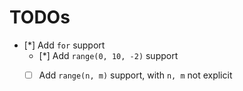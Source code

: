 # TODOs

+ [*] Add `for` support
  + [*] Add `range(0, 10, -2)` support
  + [ ] Add `range(n, m)` support, with `n, m` not explicit

